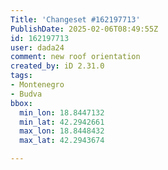 ```yaml
---
Title: 'Changeset #162197713'
PublishDate: 2025-02-06T08:49:55Z
id: 162197713
user: dada24
comment: new roof orientation
created_by: iD 2.31.0
tags:
- Montenegro
- Budva
bbox:
  min_lon: 18.8447132
  min_lat: 42.2942661
  max_lon: 18.8448432
  max_lat: 42.2943674

---
```

